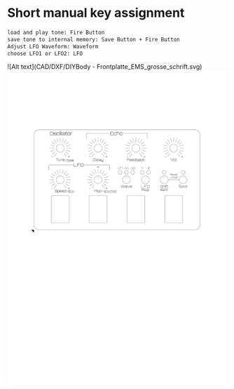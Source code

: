 # Short manual key assignment

    load and play tone: Fire Button
    save tone to internal memory: Save Button + Fire Button
    Adjust LFO Waveform: Waveform
    choose LFO1 or LFO2: LFO

![Alt text](CAD/DXF/DIYBody - Frontplatte_EMS_grosse_schrift.svg)
<img src="CAD/DXF/DIYBody - Frontplatte_EMS_grosse_schrift.svg">
